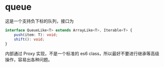 # queue

这是一个支持负下标的队列，接口为

```ts
interface QueueLike<T> extends ArrayLike<T>, Iterable<T> {
    push(item: T): void;
    shift(): void;
}
```

内部通过 Proxy 实现，不是一个标准的 es6 class，所以最好不要进行继承等高级操作，容易出各种问题。
